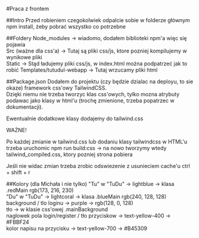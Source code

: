 #Praca z frontem

##Intro
Przed robieniem czegokolwiek odpalcie sobie w folderze głównym npm install, żeby pobrać wszystko co potrzebne

##Foldery
Node_modules -> wiadomo, dodałem biblioteki npm'a więc się pojawia  
Src (ważne dla css'a) -> Tutaj są pliki css/js, ktore pozniej kompilujemy
w wynikowe pliki  
Static -> Stąd ładujemy pliki css/js, w index.html można podpatrzeć jak to robić
Templates/tutudul-webapp -> Tutaj wrzucamy pliki html

##Package.json
Dodałem do projektu (czy będzie dzialac na deployu, to sie okaze) framework css'owy TailwindCSS.  
Dzięki niemu nie trzeba tworzyc klas css'owych, tylko mozna atrybuty podawac jako klasy w html'u (trochę zmienione, trzeba popatrzec w dokumentacji).  
  
Ewentualnie dodatkowe klasy dodajemy do tailwind.css    
  
WAŻNE!  
  
Po każdej zmianie w tailwind.css lub dodaniu klasy tailwindcss w HTML'u trzeba uruchomic npm run build:css -> na nowo
tworzymy wtedy tailwind_compiled.css, ktory pozniej strona pobiera
  
Jeśli nie widac zmian trzeba zrobic odswiezenie z usunieciem cache'u ctrl + shift + r

##Kolory (dla Michała i nie tylko)
"Tu" w "TuDu" -> lightblue -> klasa .redMain rgb(173, 216, 230)  
"Du" w "TuDu" -> lightcoral -> klasa .blueMain rgb(240, 128, 128)  
background / tlo loginu -> purple -> rgb(128, 0, 128)  
tło -> w klasie css'owej .mainBackground  
naglowek pola login/register / tło przyciskow -> text-yellow-400 -> #FBBF24  
kolor napisu na przycisku -> text-yellow-700 -> #B45309  